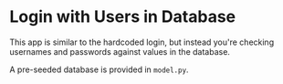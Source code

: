 Login with Users in Database
============================

This app is similar to the hardcoded login, but instead you're
checking usernames and passwords against values in the database.

A pre-seeded database is provided in `model.py`.
